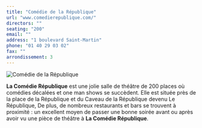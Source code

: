 ```yaml
---
title: "Comédie de la République"
url: "www.comedierepublique.com/"
directors: ""
seating: "200"
email: ""
address: "1 boulevard Saint-Martin"
phone: "01 40 29 03 02"
fax: ""
arrondissement: 3
---
```


![Comédie de la République](../images/3eme/comedie-de-la-republique/comedie-de-la-republique-2.jpg)

**La Comédie République** est une jolie salle de théâtre de 200 places où comédies décalées et one man shows se succèdent. Elle est située près de la place de la République et du Caveau de la République devenu Le République, De plus, de nombreux restaurants et bars se trouvent à proximité : un excellent moyen de passer une bonne soirée avant ou après avoir vu une pièce de théâtre à **La Comédie République**. 